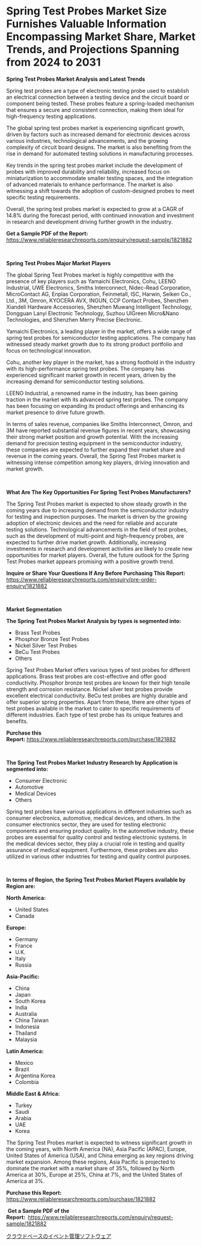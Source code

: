 <p><h1>Spring Test Probes Market Size Furnishes Valuable Information Encompassing Market Share, Market Trends, and Projections Spanning from 2024 to 2031</h1></p><p><strong>Spring Test Probes Market Analysis and Latest Trends</strong></p>
<p><p>Spring test probes are a type of electronic testing probe used to establish an electrical connection between a testing device and the circuit board or component being tested. These probes feature a spring-loaded mechanism that ensures a secure and consistent connection, making them ideal for high-frequency testing applications.</p><p>The global spring test probes market is experiencing significant growth, driven by factors such as increased demand for electronic devices across various industries, technological advancements, and the growing complexity of circuit board designs. The market is also benefiting from the rise in demand for automated testing solutions in manufacturing processes.</p><p>Key trends in the spring test probes market include the development of probes with improved durability and reliability, increased focus on miniaturization to accommodate smaller testing spaces, and the integration of advanced materials to enhance performance. The market is also witnessing a shift towards the adoption of custom-designed probes to meet specific testing requirements.</p><p>Overall, the spring test probes market is expected to grow at a CAGR of 14.8% during the forecast period, with continued innovation and investment in research and development driving further growth in the industry.</p></p>
<p><strong>Get a Sample PDF of the Report:&nbsp;</strong> <a href="https://www.reliableresearchreports.com/enquiry/request-sample/1821882">https://www.reliableresearchreports.com/enquiry/request-sample/1821882</a></p>
<p>&nbsp;</p>
<p><strong>Spring Test Probes Major Market Players</strong></p>
<p><p>The global Spring Test Probes market is highly competitive with the presence of key players such as Yamaichi Electronics, Cohu, LEENO Industrial, UWE Electronics, Smiths Interconnect, Nidec-Read Corporation, MicroContact AG, Enplas Corporation, Feinmetall, ISC, Harwin, Seiken Co., Ltd., 3M, Omron, KYOCERA AVX, INGUN, CCP Contact Probes, Shenzhen Xiandeli Hardware Accessories, Shenzhen Muwang Intelligent Technology, Dongguan Lanyi Electronic Technology, Suzhou UIGreen Micro&Nano Technologies, and Shenzhen Merry Precise Electronic.</p><p>Yamaichi Electronics, a leading player in the market, offers a wide range of spring test probes for semiconductor testing applications. The company has witnessed steady market growth due to its strong product portfolio and focus on technological innovation.</p><p>Cohu, another key player in the market, has a strong foothold in the industry with its high-performance spring test probes. The company has experienced significant market growth in recent years, driven by the increasing demand for semiconductor testing solutions.</p><p>LEENO Industrial, a renowned name in the industry, has been gaining traction in the market with its advanced spring test probes. The company has been focusing on expanding its product offerings and enhancing its market presence to drive future growth.</p><p>In terms of sales revenue, companies like Smiths Interconnect, Omron, and 3M have reported substantial revenue figures in recent years, showcasing their strong market position and growth potential. With the increasing demand for precision testing equipment in the semiconductor industry, these companies are expected to further expand their market share and revenue in the coming years. Overall, the Spring Test Probes market is witnessing intense competition among key players, driving innovation and market growth.</p></p>
<p>&nbsp;</p>
<p><strong>What Are The Key Opportunities For Spring Test Probes Manufacturers?</strong></p>
<p><p>The Spring Test Probes market is expected to show steady growth in the coming years due to increasing demand from the semiconductor industry for testing and inspection purposes. The market is driven by the growing adoption of electronic devices and the need for reliable and accurate testing solutions. Technological advancements in the field of test probes, such as the development of multi-point and high-frequency probes, are expected to further drive market growth. Additionally, increasing investments in research and development activities are likely to create new opportunities for market players. Overall, the future outlook for the Spring Test Probes market appears promising with a positive growth trend.</p></p>
<p><strong>Inquire or Share Your Questions If Any Before Purchasing This Report:</strong> <a href="https://www.reliableresearchreports.com/enquiry/pre-order-enquiry/1821882">https://www.reliableresearchreports.com/enquiry/pre-order-enquiry/1821882</a></p>
<p>&nbsp;</p>
<p><strong>Market Segmentation</strong></p>
<p><strong>The Spring Test Probes Market Analysis by types is segmented into:</strong></p>
<p><ul><li>Brass Test Probes</li><li>Phosphor Bronze Test Probes</li><li>Nickel Silver Test Probes</li><li>BeCu Test Probes</li><li>Others</li></ul></p>
<p><p>Spring Test Probes Market offers various types of test probes for different applications. Brass test probes are cost-effective and offer good conductivity. Phosphor bronze test probes are known for their high tensile strength and corrosion resistance. Nickel silver test probes provide excellent electrical conductivity. BeCu test probes are highly durable and offer superior spring properties. Apart from these, there are other types of test probes available in the market to cater to specific requirements of different industries. Each type of test probe has its unique features and benefits.</p></p>
<p><strong>Purchase this Report:&nbsp;</strong><a href="https://www.reliableresearchreports.com/purchase/1821882">https://www.reliableresearchreports.com/purchase/1821882</a></p>
<p>&nbsp;</p>
<p><strong>The Spring Test Probes Market Industry Research by Application is segmented into:</strong></p>
<p><ul><li>Consumer Electronic</li><li>Automotive</li><li>Medical Devices</li><li>Others</li></ul></p>
<p><p>Spring test probes have various applications in different industries such as consumer electronics, automotive, medical devices, and others. In the consumer electronics sector, they are used for testing electronic components and ensuring product quality. In the automotive industry, these probes are essential for quality control and testing electronic systems. In the medical devices sector, they play a crucial role in testing and quality assurance of medical equipment. Furthermore, these probes are also utilized in various other industries for testing and quality control purposes.</p></p>
<p>&nbsp;</p>
<p><strong>In terms of Region, the Spring Test Probes Market Players available by Region are:</strong></p>
<p>
    <p> <strong> North America: </strong>
        <ul>
            <li>United States</li>
            <li>Canada</li>
        </ul>
        </p> 
    <p> <strong> Europe: </strong>
        <ul>
            <li>Germany</li>
            <li>France</li>
            <li>U.K.</li>
            <li>Italy</li>
            <li>Russia</li>
        </ul>
        </p> 
    <p> <strong> Asia-Pacific: </strong>
        <ul>
            <li>China</li>
            <li>Japan</li>
            <li>South Korea</li>
            <li>India</li>
            <li>Australia</li>
            <li>China Taiwan</li>
            <li>Indonesia</li>
            <li>Thailand</li>
            <li>Malaysia</li>
        </ul>
        </p> 
    <p> <strong> Latin America: </strong>
        <ul>
            <li>Mexico</li>
            <li>Brazil</li>
            <li>Argentina Korea</li>
            <li>Colombia</li>
        </ul>
        </p> 
    <p> <strong> Middle East & Africa: </strong>
        <ul>
            <li>Turkey</li>
            <li>Saudi</li>
            <li>Arabia</li>
            <li>UAE</li>
            <li>Korea</li>
        </ul>
    </p>
    </p>
<p><p>The Spring Test Probes market is expected to witness significant growth in the coming years, with North America (NA), Asia Pacific (APAC), Europe, United States of America (USA), and China emerging as key regions driving market expansion. Among these regions, Asia Pacific is projected to dominate the market with a market share of 35%, followed by North America at 30%, Europe at 25%, China at 7%, and the United States of America at 3%.</p></p>
<p><strong>Purchase this Report: </strong><a href="https://www.reliableresearchreports.com/purchase/1821882">https://www.reliableresearchreports.com/purchase/1821882</a></p>
<p>&nbsp;<strong>Get a Sample PDF of the Report:&nbsp;&nbsp;</strong><a href="https://www.reliableresearchreports.com/enquiry/request-sample/1821882">https://www.reliableresearchreports.com/enquiry/request-sample/1821882</a></p>
<p><strong></strong></p>
<p><p><a href="https://github.com/ksxzwxabcuynh011/Market-Research-Report-List-1/blob/main/91835999797.md">クラウドベースのイベント管理ソフトウェア</a></p></p>